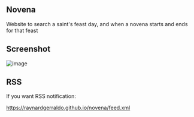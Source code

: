 ## Novena

Website to search a saint's feast day, and when a novena starts and ends for that feast

## Screenshot
![image](https://github.com/user-attachments/assets/7f176911-106c-4188-bcce-800d1a5ee927)

## RSS

If you want RSS notification:

https://raynardgerraldo.github.io/novena/feed.xml
